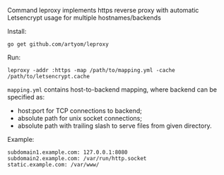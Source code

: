 Command leproxy implements https reverse proxy with automatic Letsencrypt
usage for multiple hostnames/backends

Install:

	go get github.com/artyom/leproxy	

Run:

	leproxy -addr :https -map /path/to/mapping.yml -cache /path/to/letsencrypt.cache

`mapping.yml` contains host-to-backend mapping, where backend can be specified as:

 * host:port for TCP connections to backend;
 * absolute path for unix socket connections;
 * absolute path with trailing slash to serve files from given directory.

Example:

	subdomain1.example.com: 127.0.0.1:8080
	subdomain2.example.com: /var/run/http.socket
	static.example.com: /var/www/
